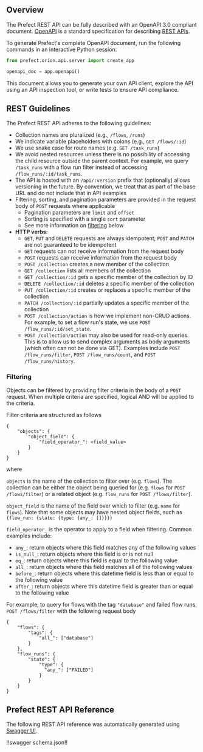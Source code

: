 ## Overview

The Prefect REST API can be fully described with an OpenAPI 3.0 compliant document. [OpenAPI](https://swagger.io/docs/specification/about/) is a standard specification for describing [REST APIs](https://technically.dev/posts/apis-for-the-rest-of-us).

To generate Prefect's complete OpenAPI document, run the following commands in an interactive Python session:

```python
from prefect.orion.api.server import create_app

openapi_doc = app.openapi()
```

This document allows you to generate your own API client, explore the API using an API inspection tool, or write tests to ensure API compliance.

## REST Guidelines

The Prefect REST API adheres to the following guidelines:

- Collection names are pluralized (e.g., `/flows`, `/runs`)
- We indicate variable placeholders with colons (e.g., `GET /flows/:id`)
- We use snake case for route names (e.g. `GET /task_runs`)
- We avoid nested resources unless there is no possibility of accessing the child resource outside the parent context. For example, we query `/task_runs` with a flow run filter instead of accessing `/flow_runs/:id/task_runs`.
- The API is hosted with an `/api/:version` prefix that (optionally) allows versioning in the future. By convention, we treat that as part of the base URL and do not include that in API examples
- Filtering, sorting, and pagination parameters are provided in the request body of `POST` requests where applicable
    - Pagination parameters are `limit` and `offset`
    - Sorting is specified with a single `sort` parameter
    - See more information on [filtering](#filtering) below
- **HTTP verbs**:
    - `GET`, `PUT` and `DELETE` requests are always idempotent; `POST` and `PATCH` are not guaranteed to be idempotent
    - `GET` requests can not receive information from the request body
    - `POST` requests can receive information from the request body
    - `POST /collection` creates a new member of the collection
    - `GET /collection` lists all members of the collection
    - `GET /collection/:id` gets a specific member of the collection by ID
    - `DELETE /collection/:id` deletes a specific member of the collection
    - `PUT /collection/:id` creates or replaces a specific member of the collection
    - `PATCH /collection/:id` partially updates a specific member of the collection
    - `POST /collection/action` is how we implement non-CRUD actions. For example, to set a flow run's state, we use `POST /flow_runs/:id/set_state`.
    - `POST /collection/action` may also be used for read-only queries. This is to allow us to send complex arguments as body arguments (which often can not be done via GET). Examples include `POST /flow_runs/filter`, `POST /flow_runs/count`, and `POST /flow_runs/history`.

### Filtering

Objects can be filtered by providing filter criteria in the body of a `POST` request. When multiple criteria are specified, logical AND will be applied to the criteria.

Filter criteria are structured as follows

```
{
    "objects": {
        "object_field": {
            "field_operator_": <field_value>
        }
    }
}
```

where

`objects` is the name of the collection to filter over (e.g. `flows`). The collection can be either the object being queried for (e.g. `flows` for `POST /flows/filter`) or a related object (e.g. `flow_runs` for `POST /flows/filter`).

`object_field` is the name of the field over which to filter (e.g. `name` for `flows`). Note that some objects may have nested object fields, such as `{flow_run: {state: {type: {any_: []}}}}`

`field_operator_` is the operator to apply to a field when filtering. Common examples include:

- `any_`: return objects where this field matches any of the following values
- `is_null_`: return objects where this field is or is not null
- `eq_`: return objects where this field is equal to the following value
- `all_`: return objects where this field matches all of the following values
- `before_`: return objects where this datetime field is less than or equal to the following value
- `after_`: return objects where this datetime field is greater than or equal to the following value

For example, to query for flows with the tag `"database"` and failed flow runs, `POST /flows/filter` with the following request body

```
{
    "flows": {
        "tags": {
            "all_": ["database"]
        }
    },
    "flow_runs": {
        "state": {
            "type": {
              "any_": ["FAILED"]
            }
        }
    }
}
```

## Prefect REST API Reference

The following REST API reference was automatically generated using [Swagger UI](https://swagger.io/tools/swagger-ui/).

!!swagger schema.json!!
